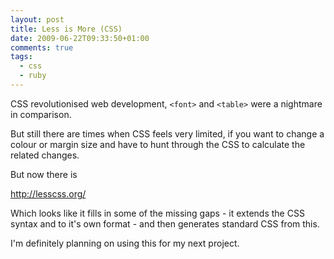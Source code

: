 ```yaml
---
layout: post
title: Less is More (CSS)
date: 2009-06-22T09:33:50+01:00
comments: true
tags:
  - css
  - ruby
---
```


CSS revolutionised web development, `<font>` and `<table>` were a nightmare in comparison.

But still there are times when CSS feels very limited, if you want to change a colour or margin size and have to hunt through the CSS to calculate the related changes.

But now there is

http://lesscss.org/

Which looks like it fills in some of the missing gaps - it extends the CSS syntax and to it's own format - and then generates standard CSS from this.

I'm definitely planning on using this for my next project.
